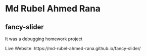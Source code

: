 # Md Rubel Ahmed Rana
## fancy-slider
<p>It was a debugging homework project</p>
Live Website: https://md-rubel-ahmed-rana.github.io/fancy-slider/
